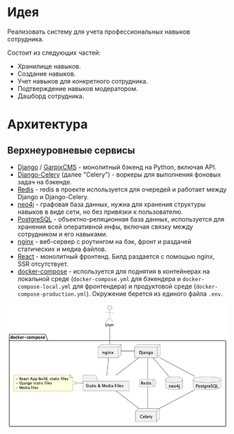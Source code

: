 # Идея

Реализовать систему для учета профессиональных навыков сотрудника.

Состоит из следующих частей:
- Хранилище навыков.
- Создание навыков.
- Учет навыков для конкретного сотрудника.
- Подтверждение навыков модератором.
- Дашборд сотрудника.

# Архитектура

## Верхнеуровневые сервисы

- [Django](https://www.djangoproject.com) / [GarpixCMS](https://github.com/garpixcms/garpixcms) - монолитный бэкенд на Python, включая API.
- [Django-Celery](https://celery.github.io/django-celery/introduction.html) (далее "Celery") - воркеры для выполнения фоновых задач на бэкенде.
- [Redis](https://redis.io) - redis в проекте используется для очередей и работает между Django и Django-Celery.
- [neo4j](https://neo4j.com) - графовая база данных, нужна для хранения структуры навыков в виде сети, но без привязки к пользователю.
- [PostgreSQL](https://www.postgresql.org) - объектно-реляционная база данных, используется для хранения всей оперативной инфы, включая связку между сотрудником и его навыками.
- [nginx](https://nginx.org/ru/) - веб-сервер с роутингом на бэк, фронт и раздачей статических и медиа файлов.
- [React](https://react.dev) - монолитный фронтенд. Билд раздается с помощью nginx, SSR отсутствует.
- [docker-compose](https://docs.docker.com/compose/) - используется для поднятия в контейнерах на локальной среде (`docker-compose.yml` для бэкендера и `docker-compose-local.yml` для фронтендера) и продуктовой среде (`docker-compose-production.yml`). Окружение берется из единого файла `.env`.

![deployment.png](deployment.png)